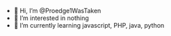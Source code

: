 - 👋 Hi, I’m @Proedge1WasTaken
- 👀 I’m interested in nothing
- 🌱 I’m currently learning javascript, PHP, java, python
